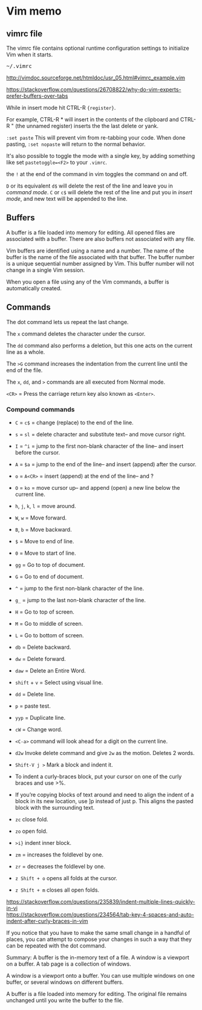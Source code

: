 
# Vim memo

## vimrc file

The vimrc file contains optional runtime configuration settings to initialize Vim when it starts.

<pre>
~/.vimrc
</pre>

http://vimdoc.sourceforge.net/htmldoc/usr_05.html#vimrc_example.vim

https://stackoverflow.com/questions/26708822/why-do-vim-experts-prefer-buffers-over-tabs

While in insert mode hit CTRL-R `{register}`.

For example, CTRL-R * will insert in the contents of the clipboard and CTRL-R " (the unnamed register) inserts the the last delete or yank.

`:set paste` This will prevent vim from re-tabbing your code. When done pasting, `:set nopaste` will return to the normal behavior.

It's also possible to toggle the mode with a single key, by adding something like set `pastetoggle=<F2>` to your `.vimrc`.

the `!` at the end of the command in vim toggles the command on and off.

`D` or its equivalent `d$` will delete the rest of the line and leave you in *command mode*. 
`C` or `c$` will delete the rest of the line and put you in *insert mode*, and new text will be appended to the line.


## Buffers

A buffer is a file loaded into memory for editing. All opened files are associated with a buffer. There are also buffers not associated with any file.

Vim buffers are identified using a name and a number. The name of the buffer is the name of the file associated with that buffer. The buffer number is a unique sequential number assigned by Vim. This buffer number will not change in a single Vim session. 

When you open a file using any of the Vim commands, a buffer is automatically created.

## Commands

The dot command lets us repeat the last change.   

The `x` command deletes the character under the cursor.   

The `dd` command also performs a deletion, but this one acts on the current line as a whole.   

The `>G` command increases the indentation from the current line until the end of the file.   

The `x`, `dd`, and `>` commands are all executed from Normal mode.   

`<CR>` = Press the carriage return key also known as `<Enter>`.   

### Compound commands

* `C` = `c$`    = change (replace) to the end of the line.
* `s` = `sl`    = delete character and substitute text– and move cursor right.
* `I` = `^i`    = jump to the first non-blank character of the line– and insert before the cursor.
* `A` = `$a`    = jump to the end of the line– and insert (append) after the cursor.
* `o` = `A<CR>` = insert (append) at the end of the line– and ?
* `O` = `ko`    = move cursor up– and append (open) a new line below the current line.

* `h`, `j`, `k`, `l` = move around.
* `W`, `w` = Move forward.
* `B`, `b` = Move backward.

* `$` = Move to end of line.
* `0` = Move to start of line.

* `gg` = Go to top of document.
* `G`  = Go to end of document.

* `^`  = jump to the first non-blank character of the line.
* `g_` = jump to the last non-blank character of the line.

* `H` = Go to top of screen.
* `M` = Go to middle of screen.
* `L` = Go to bottom of screen.

* `db` = Delete backward.
* `dw` = Delete forward.
* `daw` = Delete an Entire Word.

* `shift` + `v` = Select using visual line.
* `dd` = Delete line.
* `p` = paste test.

* `yyp` = Duplicate line.
* `cW` = Change word.
* `<C-a>` command will look ahead for a digit on the current line.

* `d2w` Invoke delete command and give `2w` as the motion. Deletes 2 words.

* `Shift-V j >` Mark a block and indent it.
* To indent a curly-braces block, put your cursor on one of the curly braces and use >%.
* If you’re copying blocks of text around and need to align the indent of a block in its new location, use ]p instead of just p. This aligns the pasted block with the surrounding text.

* `zc` close fold.
* `zo` open fold.
* `>i}` indent inner block.

* `zm` = increases the foldlevel by one.
* `zr` = decreases the foldlevel by one.
* `z Shift + o` opens all folds at the cursor.
* `z Shift + m` closes all open folds.

https://stackoverflow.com/questions/235839/indent-multiple-lines-quickly-in-vi  
https://stackoverflow.com/questions/234564/tab-key-4-spaces-and-auto-indent-after-curly-braces-in-vim  

If you notice that you have to make the same small change in a handful of places, you can attempt to compose your changes in such a way that they can be repeated with the dot command.

Summary:
   A buffer is the in-memory text of a file.
   A window is a viewport on a buffer.
   A tab page is a collection of windows.

A window is a viewport onto a buffer.  You can use multiple windows on one
buffer, or several windows on different buffers.

A buffer is a file loaded into memory for editing.  The original file remains
unchanged until you write the buffer to the file.
